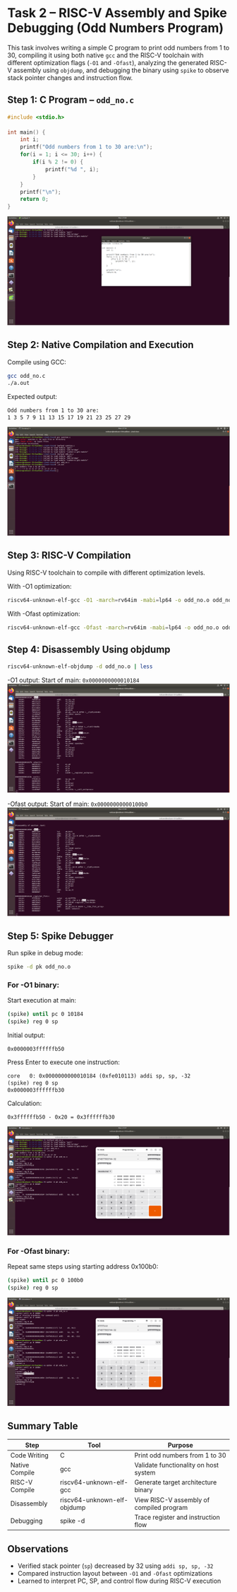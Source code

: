 # Task 2 – RISC-V Assembly and Spike Debugging (Odd Numbers Program)

This task involves writing a simple C program to print odd numbers from 1 to 30, compiling it using both native `gcc` and the RISC-V toolchain with different optimization flags (`-O1` and `-Ofast`), analyzing the generated RISC-V assembly using `objdump`, and debugging the binary using `spike` to observe stack pointer changes and instruction flow.

## Step 1: C Program – `odd_no.c`

```c
#include <stdio.h>

int main() {
    int i;
    printf("Odd numbers from 1 to 30 are:\n");
    for(i = 1; i <= 30; i++) {
        if(i % 2 != 0) {
            printf("%d ", i);
        }
    }
    printf("\n");
    return 0;
}
```

![odd_no_code](screenshots/odd_no_code.png)

## Step 2: Native Compilation and Execution

Compile using GCC:

```bash
gcc odd_no.c
./a.out
```

Expected output:

```
Odd numbers from 1 to 30 are:
1 3 5 7 9 11 13 15 17 19 21 23 25 27 29
```

![Native GCC Output](screenshots/gcc_output.png)

## Step 3: RISC-V Compilation

Using RISC-V toolchain to compile with different optimization levels.

With -O1 optimization:

```bash
riscv64-unknown-elf-gcc -O1 -march=rv64im -mabi=lp64 -o odd_no.o odd_no.c
```

With -Ofast optimization:

```bash
riscv64-unknown-elf-gcc -Ofast -march=rv64im -mabi=lp64 -o odd_no.o odd_no.c
```

## Step 4: Disassembly Using objdump

```bash
riscv64-unknown-elf-objdump -d odd_no.o | less
```

-O1 output: 
Start of main: `0x0000000000010184` 
![Objdump O1](screenshots/objdump_O1.png)

-Ofast output: 
Start of main: `0x00000000000100b0` 
![Objdump Ofast](screenshots/objdump_Ofast.png)

## Step 5: Spike Debugger

Run spike in debug mode:

```bash
spike -d pk odd_no.o
```

### For -O1 binary:

Start execution at main:

```bash
(spike) until pc 0 10184
(spike) reg 0 sp
```

Initial output:

```
0x0000003ffffffb50
```

Press Enter to execute one instruction:

```
core   0: 0x0000000000010184 (0xfe010113) addi sp, sp, -32
(spike) reg 0 sp
0x0000003ffffffb30
```

Calculation:

```
0x3ffffffb50 - 0x20 = 0x3ffffffb30
```

![Spike O1 – Initial SP](screenshots/spike_O1.png)  


### For -Ofast binary:

Repeat same steps using starting address 0x100b0:

```bash
(spike) until pc 0 100b0
(spike) reg 0 sp
```

![Spike Ofast](screenshots/spike_Ofast.png)

## Summary Table

| Step            | Tool                        | Purpose                                         |
|-----------------|-----------------------------|-------------------------------------------------|
| Code Writing    | C                           | Print odd numbers from 1 to 30                 |
| Native Compile  | gcc                         | Validate functionality on host system          |
| RISC-V Compile  | riscv64-unknown-elf-gcc     | Generate target architecture binary            |
| Disassembly     | riscv64-unknown-elf-objdump | View RISC-V assembly of compiled program       |
| Debugging       | spike -d                    | Trace register and instruction flow            |

## Observations

- Verified stack pointer (`sp`) decreased by 32 using `addi sp, sp, -32`
- Compared instruction layout between `-O1` and `-Ofast` optimizations
- Learned to interpret PC, SP, and control flow during RISC-V execution

